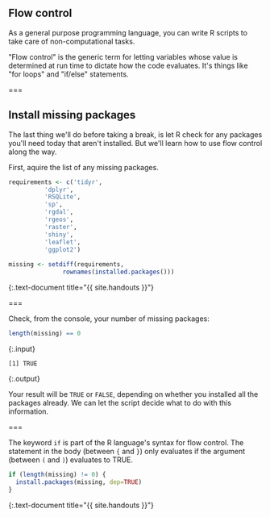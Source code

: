 ---
---

## Flow control

As a general purpose programming language, you can write R scripts to take care of non-computational tasks.

"Flow control" is the generic term for letting variables whose value is determined at run time to dictate how the code evaluates. It's things like "for loops" and "if/else" statements.

===

## Install missing packages

The last thing we'll do before taking a break, is let R check for any packages you'll need today that aren't installed. But we'll learn how to use flow control along the way.

First, aquire the list of any missing packages.


~~~r
requirements <- c('tidyr',
		  'dplyr',
		  'RSQLite',
		  'sp',
		  'rgdal',
		  'rgeos',
		  'raster',
		  'shiny',
		  'leaflet',
		  'ggplot2')
		  
missing <- setdiff(requirements,
	           rownames(installed.packages()))
~~~
{:.text-document title="{{ site.handouts }}"}

===

Check, from the console, your number of missing packages:


~~~r
length(missing) == 0
~~~
{:.input}
~~~
[1] TRUE
~~~
{:.output}

Your result will be `TRUE` or `FALSE`, depending on whether you installed all the packages already. We can let the script decide what to do with this information.

===

The keyword `if` is part of the R language's syntax for flow control. The statement in the body (between `{` and `}`) only evaluates if the argument (between `(` and `)`) evaluates to TRUE.


~~~r
if (length(missing) != 0) {
  install.packages(missing, dep=TRUE)
}
~~~
{:.text-document title="{{ site.handouts }}"}
